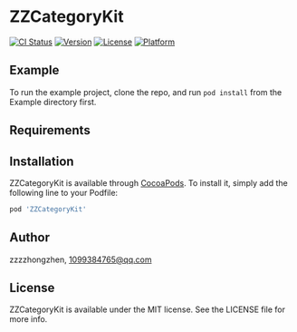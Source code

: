 # ZZCategoryKit

[![CI Status](http://img.shields.io/travis/zzzzhongzhen/ZZCategoryKit.svg?style=flat)](https://travis-ci.org/zzzzhongzhen/ZZCategoryKit)
[![Version](https://img.shields.io/cocoapods/v/ZZCategoryKit.svg?style=flat)](http://cocoapods.org/pods/ZZCategoryKit)
[![License](https://img.shields.io/cocoapods/l/ZZCategoryKit.svg?style=flat)](http://cocoapods.org/pods/ZZCategoryKit)
[![Platform](https://img.shields.io/cocoapods/p/ZZCategoryKit.svg?style=flat)](http://cocoapods.org/pods/ZZCategoryKit)

## Example

To run the example project, clone the repo, and run `pod install` from the Example directory first.

## Requirements

## Installation

ZZCategoryKit is available through [CocoaPods](http://cocoapods.org). To install
it, simply add the following line to your Podfile:

```ruby
pod 'ZZCategoryKit'
```

## Author

zzzzhongzhen, 1099384765@qq.com

## License

ZZCategoryKit is available under the MIT license. See the LICENSE file for more info.
